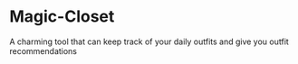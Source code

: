 # Magic-Closet
A charming tool that can keep track of your daily outfits and give you outfit recommendations
